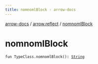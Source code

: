 ```yaml
---
title: nomnomlBlock - arrow-docs
---
```


[arrow-docs](../index.html) / [arrow.reflect](index.html) / [nomnomlBlock](./nomnoml-block.html)

# nomnomlBlock

`fun TypeClass.nomnomlBlock(): `[`String`](https://kotlinlang.org/api/latest/jvm/stdlib/kotlin/-string/index.html)